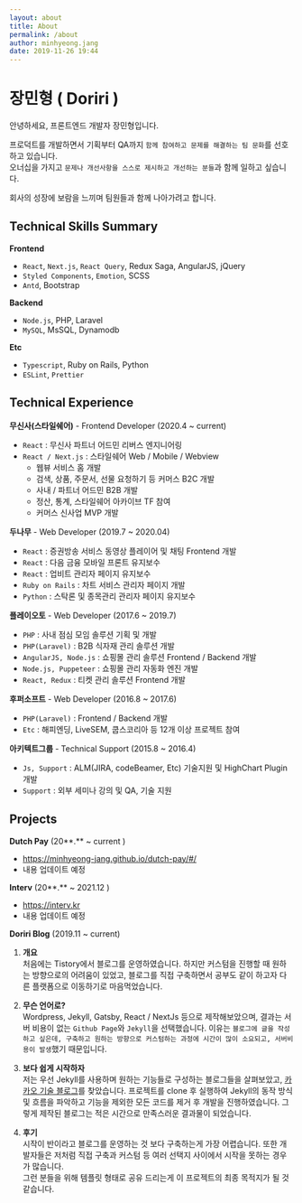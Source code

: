 ```yaml
---
layout: about
title: About
permalink: /about
author: minhyeong.jang
date: 2019-11-26 19:44
---
```


# 장민형 ( Doriri )

안녕하세요, 프론트엔드 개발자 장민형입니다.

프로덕트를 개발하면서 기획부터 QA까지 `함께 참여하고 문제를 해결하는 팀 문화`를 선호하고 있습니다.  
오너십을 가지고 `문제나 개선사항을 스스로 제시하고 개선하는 분들`과 함께 일하고 싶습니다.

회사의 성장에 보람을 느끼며 팀원들과 함께 나아가려고 합니다.

## Technical Skills Summary

**Frontend**

- `React`, `Next.js`, `React Query`, Redux Saga, AngularJS, jQuery
- `Styled Components`, `Emotion`, SCSS
- `Antd`, Bootstrap

**Backend**

- `Node.js`, PHP, Laravel
- `MySQL`, MsSQL, Dynamodb

**Etc**

- `Typescript`, Ruby on Rails, Python
- `ESLint`, `Prettier`

## Technical Experience

**무신사(스타일쉐어)** - Frontend Developer (2020.4 ~ current)

- `React` : 무신사 파트너 어드민 리버스 엔지니어링
- `React / Next.js` : 스타일쉐어 Web / Mobile / Webview
  - 웹뷰 서비스 홈 개발
  - 검색, 상품, 주문서, 선물 요청하기 등 커머스 B2C 개발
  - 사내 / 파트너 어드민 B2B 개발
  - 정산, 통계, 스타일쉐어 아카이브 TF 참여
  - 커머스 신사업 MVP 개발

**두나무** - Web Developer (2019.7 ~ 2020.04)

- `React` : 증권방송 서비스 동영상 플레이어 및 채팅 Frontend 개발
- `React` : 다음 금융 모바일 프론트 유지보수
- `React` : 업비트 관리자 페이지 유지보수
- `Ruby on Rails` : 차트 서비스 관리자 페이지 개발
- `Python` : 스탁론 및 종목관리 관리자 페이지 유지보수

**플레이오토** - Web Developer (2017.6 ~ 2019.7)

- `PHP` : 사내 점심 모임 솔루션 기획 및 개발
- `PHP(Laravel)` : B2B 식자재 관리 솔루션 개발
- `AngularJS, Node.js` : 쇼핑몰 관리 솔루션 Frontend / Backend 개발
- `Node.js, Puppeteer` : 쇼핑몰 관리 자동화 엔진 개발
- `React, Redux` : 티켓 관리 솔루션 Frontend 개발

**후퍼소프트** - Web Developer (2016.8 ~ 2017.6)

- `PHP(Laravel)` : Frontend / Backend 개발
- `Etc` : 해피엔딩, LiveSEM, 쿱스코리아 등 12개 이상 프로젝트 참여

**아키텍트그룹** - Technical Support (2015.8 ~ 2016.4)

- `Js, Support` : ALM(JIRA, codeBeamer, Etc) 기술지원 및 HighChart Plugin 개발
- `Support` : 외부 세미나 강의 및 QA, 기술 지원

## Projects

**Dutch Pay** (20**.** ~ current )

- https://minhyeong-jang.github.io/dutch-pay/#/
- 내용 업데이트 예정

**Interv** (20**.** ~ 2021.12 )

- https://interv.kr
- 내용 업데이트 예정

**Doriri Blog** (2019.11 ~ current)

1. **개요**  
   처음에는 Tistory에서 블로그를 운영하였습니다. 하지만 커스텀을 진행할 때 원하는 방향으로의 어려움이 있었고, 블로그를 직접 구축하면서 공부도 같이 하고자 다른 플랫폼으로 이동하기로 마음먹었습니다.

2. **무슨 언어로?**  
   Wordpress, Jekyll, Gatsby, React / NextJs 등으로 제작해보았으며, 결과는 서버 비용이 없는 `Github Page`와 `Jekyll`을 선택했습니다.
   이유는 `블로그에 글을 작성하고 싶은데, 구축하고 원하는 방향으로 커스텀하는 과정에 시간이 많이 소요되고, 서버비용이 발생`했기 때문입니다.

3. **보다 쉽게 시작하자**  
   저는 우선 Jekyll를 사용하며 원하는 기능들로 구성하는 블로그들을 살펴보았고, [카카오 기술 블로그](https://github.com/kakao/kakao.github.io)를 찾았습니다.
   프로젝트를 clone 후 실행하여 Jekyll의 동작 방식 및 흐름을 파악하고 기능을 제외한 모든 코드를 제거 후 개발을 진행하였습니다.
   그렇게 제작된 블로그는 적은 시간으로 만족스러운 결과물이 되었습니다.

4. **후기**  
   시작이 반이라고 블로그를 운영하는 것 보다 구축하는게 가장 어렵습니다.
   또한 개발자들은 저처럼 직접 구축과 커스텀 등 여러 선택지 사이에서 시작을 못하는 경우가 많습니다.  
   그런 분들을 위해 템플릿 형태로 공유 드리는게 이 프로젝트의 최종 목적지가 될 것 같습니다.

